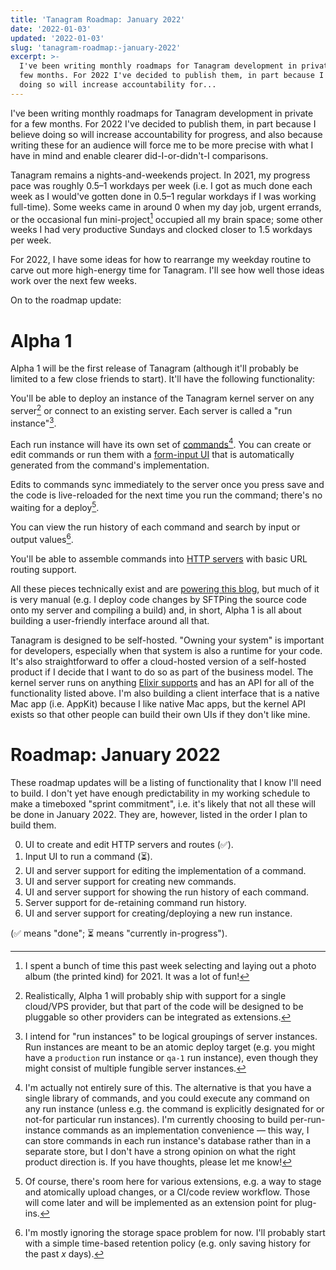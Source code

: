 ```yaml
---
title: 'Tanagram Roadmap: January 2022'
date: '2022-01-03'
updated: '2022-01-03'
slug: 'tanagram-roadmap:-january-2022'
excerpt: >-
  I've been writing monthly roadmaps for Tanagram development in private for a
  few months. For 2022 I've decided to publish them, in part because I believe
  doing so will increase accountability for...
---
```



I've been writing monthly roadmaps for Tanagram development in private for a few months. For 2022 I've decided to publish them, in part because I believe doing so will increase accountability for progress, and also because writing these for an audience will force me to be more precise with what I have in mind and enable clearer did-I-or-didn't-I comparisons.

Tanagram remains a nights-and-weekends project. In 2021, my progress pace was roughly 0.5–1 workdays per week (i.e. I got as much done each week as I would've gotten done in 0.5–1 regular workdays if I was working full-time). Some weeks came in around 0 when my day job, urgent errands, or the occasional fun mini-project[^0] occupied all my brain space; some other weeks I had very productive Sundays and clocked closer to 1.5 workdays per week. 

For 2022, I have some ideas for how to rearrange my weekday routine to carve out more high-energy time for Tanagram. I'll see how well those ideas work over the next few weeks.

On to the roadmap update:

# Alpha 1
Alpha 1 will be the first release of Tanagram (although it'll probably be limited to a few close friends to start). It'll have the following functionality:

You'll be able to deploy an instance of the Tanagram kernel server on any server[^1] or connect to an existing server. Each server is called a "run instance"[^2].

Each run instance will have its own set of [commands](https://feifan.blog/posts/tanagram-demo-1)[^3]. You can create or edit commands or run them with a [form-input UI](https://twitter.com/tanagram_/status/1476659476627275790?s=21) that is automatically generated from the command's implementation.

Edits to commands sync immediately to the server once you press save and the code is live-reloaded for the next time you run the command; there's no waiting for a deploy[^4].

You can view the run history of each command and search by input or output values[^5].

You'll be able to assemble commands into [HTTP servers](https://feifan.blog/posts/tanagram-demo-2) with basic URL routing support.

All these pieces technically exist and are [powering this blog](https://feifan.blog/posts/tanagram-creating-a-database-based-codebase), but much of it is very manual (e.g. I deploy code changes by SFTPing the source code onto my server and compiling a build) and, in short, Alpha 1 is all about building a user-friendly interface around all that.

Tanagram is designed to be self-hosted. "Owning your system" is important for developers, especially when that system is also a runtime for your code. It's also straightforward to offer a cloud-hosted version of a self-hosted product if I decide that I want to do so as part of the business model. The kernel server runs on anything [Elixir supports](https://elixir-lang.org/install.html) and has an API for all of the functionality listed above. I'm also building a client interface that is a native Mac app (i.e. AppKit) because I like native Mac apps, but the kernel API exists so that other people can build their own UIs if they don't like mine.

# Roadmap: January 2022
These roadmap updates will be a listing of functionality that I know I'll need to build. I don't yet have enough predictability in my working schedule to make a timeboxed "sprint commitment", i.e. it's likely that not all these will be done in January 2022. They are, however, listed in the order I plan to build them.

0. UI to create and edit HTTP servers and routes (✅).
1. Input UI to run a command (⏳).
2. UI and server support for editing the implementation of a command.
3. UI and server support for creating new commands.
4. UI and server support for showing the run history of each command.
5. Server support for de-retaining command run history.
6. UI and server support for creating/deploying a new run instance.

(✅ means "done"; ⏳ means "currently in-progress").

[^0]: I spent a bunch of time this past week selecting and laying out a photo album (the printed kind) for 2021. It was a lot of fun!
[^1]: Realistically, Alpha 1 will probably ship with support for a single cloud/VPS provider, but that part of the code will be designed to be pluggable so other providers can be integrated as extensions.
[^2]: I intend for "run instances" to be logical groupings of server instances. Run instances are meant to be an atomic deploy target (e.g. you might have a `production` run instance or `qa-1` run instance), even though they might consist of multiple fungible server instances.
[^3]: I'm actually not entirely sure of this. The alternative is that you have a single library of commands, and you could execute any command on any run instance (unless e.g. the command is explicitly designated for or not-for particular run instances). I'm currently choosing to build per-run-instance commands as an implementation convenience — this way, I can store commands in each run instance's database rather than in a separate store, but I don't have a strong opinion on what the right product direction is. If you have thoughts, please let me know!
[^4]: Of course, there's room here for various extensions, e.g. a way to stage and atomically upload changes, or a CI/code review workflow. Those will come later and will be implemented as an extension point for plug-ins.
[^5]: I'm mostly ignoring the storage space problem for now. I'll probably start with a simple time-based retention policy (e.g. only saving history for the past _x_ days).